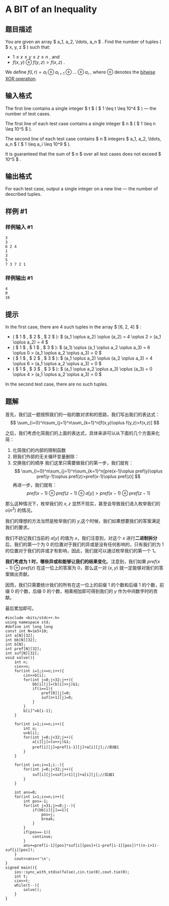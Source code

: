 # A BIT of an Inequality

## 题目描述

You are given an array $ a_1, a_2, \ldots, a_n $ . Find the number of tuples ( $ x, y, z $ ) such that:

- $1 \leq x \leq y \leq z \leq n$ , and
- $f (x, y) \oplus f (y, z) > f (x, z)$ .

We define $f (l, r) = a_l \oplus a_{l + 1} \oplus \ldots \oplus a_{r}$ , where $\oplus$ denotes the [bitwise XOR operation](https://en.wikipedia.org/wiki/Bitwise_operation#XOR).

## 输入格式

The first line contains a single integer $ t $ ( $ 1 \leq t \leq 10^4 $ ) — the number of test cases.

The first line of each test case contains a single integer $ n $ ( $ 1 \leq n \leq 10^5 $ ).

The second line of each test case contains $ n $ integers $ a_1, a_2, \ldots, a_n $ ( $ 1 \leq a_i \leq 10^9 $ ).

It is guaranteed that the sum of $ n $ over all test cases does not exceed $ 10^5 $ .

## 输出格式

For each test case, output a single integer on a new line — the number of described tuples.

## 样例 #1

### 样例输入 #1

```
3
3
6 2 4
1
3
5
7 3 7 2 1
```

### 样例输出 #1

```
4
0
16
```

## 提示

In the first case, there are 4 such tuples in the array $ [6, 2, 4] $ :

- ( $ 1 $ , $ 2 $ , $ 2 $ ): $ (a_1 \oplus a_2) \oplus (a_2) = 4 \oplus 2 > (a_1 \oplus a_2) = 4 $
- ( $ 1 $ , $ 1 $ , $ 3 $ ): $ (a_1) \oplus (a_1 \oplus a_2 \oplus a_3) = 6 \oplus 0 > (a_1 \oplus a_2 \oplus a_3) = 0 $
- ( $ 1 $ , $ 2 $ , $ 3 $ ): $ (a_1 \oplus a_2) \oplus (a_2 \oplus a_3) = 4 \oplus 6 > (a_1 \oplus a_2 \oplus a_3) = 0 $
- ( $ 1 $ , $ 3 $ , $ 3 $ ): $ (a_1 \oplus a_2 \oplus a_3) \oplus (a_3) = 0 \oplus 4 > (a_1 \oplus a_2 \oplus a_3) = 0 $

In the second test case, there are no such tuples.

## 题解
首先，我们这一题按照我们的一般的数对求和的思路，我们写出我们的表达式：
$$
\sum_{i=0}^n\sum_{j=1}^n\sum_{k=1}^n[f(x,y)\oplus f(y,z)>f(x,z)]
$$

之后，我们考虑化简我们的上面的表达式，具体来讲可以从下面的几个方面来化简：
1. 化简我们的内部的限制函数
2. 把我们外部的无关循环变量删除：
3. 交换我们的顺序
我们这里只需要做我们的第一步，我们就有：
$$
\sum_{i=0}^n\sum_{j=1}^n\sum_{k=1}^n[pre(x-1)\oplus pref(y)\oplus pref(y-1)\oplus pref(z)>pref(x-1)\oplus pref(z)]
$$
再进一步，我们就有：
$$
pref(x-1)\oplus pref(z-1)\oplus a[y]>pref(x-1)\oplus pref(z-1)
$$

那么这种情况下，枚举我们的 $x,z$ 显然不现实，甚至会导致我们进入枚举我们的 $o(n^3)$ 的情况。

我们的理想的方法当然是枚举我们的 $y$,这个时候，我们如果想要我们的答案满足我们的要求。

我们不妨记我们当前的 $a[y]$ 的值为 $x$，我们注意到，对这个 $x$ 进行**二进制拆分**后，我们的第一个为 0 的位置对于我们的异或是没有任何影响的，只有我们的为 1 的位置对于我们的异或才有影响，因此，我们就可以通过枚举我们的第一个 1。

**我们考虑为 1 时，哪些异或和能够让我们的结果变化**。注意到，我们如果 $pref(x-1)\oplus pref(z)$ 在这一位上的答案为 0，那么这一对 $(x,y)$ 就一定能够对我们的答案做出贡献。

因而，我们只需要统计我们的所有在这一位上的前缀 1 的个数和后缀 1 的个数，前缀 0 的个数，后缀 0 的个数，相乘相加即可得到我们的 $y$ 作为中间数字时的贡献。

最后累加即可。

```
#include <bits/stdc++.h>
using namespace std;
#define int long long
const int N=1e5+10;
int a[N][32];
int bb[N][32];
int b[N];
int pref[N][32];
int suf[N][32];
void solve(){
	int n;
	cin>>n;
	for(int i=1;i<=n;i++){
		cin>>b[i];
		for(int j=0;j<32;j++){
			bb[i][j]=(b[i]>>j)&1;
			if(i==1){
				pref[0][j]=0;
				suf[n+1][j]=0;
			}
		}
		b[i]^=b[i-1];
	}
	
	for(int i=1;i<=n;i++){
		int u;
		u=b[i];
		for(int j=0;j<32;j++){
			a[i][j]=(u>>j)&1;
			pref[i][j]=pref[i-1][j]+a[i][j];//前缀1 
		}
	}
	
	for(int i=n;i>=1;i--){
		for(int j=0;j<32;j++){
			suf[i][j]=suf[i+1][j]+a[i][j];//后缀1 
		}
	}
	
	int ans=0; 
	for(int i=1;i<=n;i++){
		int pos=-1;
		for(int j=31;j>=0;j--){
			if(bb[i][j]==1){
				pos=j;
				break;
			}
		}
		if(pos==-1){
			continue;
		}
		ans+=pref[i-1][pos]*suf[i][pos]+(i-pref[i-1][pos])*((n-i+1)-suf[i][pos]);
	}
	cout<<ans<<'\n';
}
signed main(){
	ios::sync_with_stdio(false),cin.tie(0),cout.tie(0);
	int t;
	cin>>t;
	while(t--){
		solve();
	}
}
```